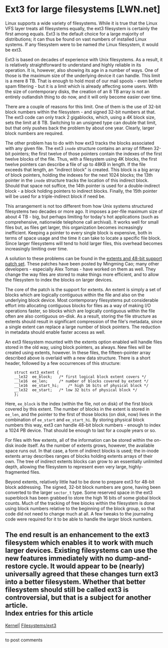 # Ext3 for large filesystems [LWN.net]

Linux supports a wide variety of filesystems. While it is true that the Linux VFS layer treats all filesystems equally, the ext3 filesystem is certainly the first among equals. Ext3 is the default choice for a large majority of distributions; it can thus be found on vast numbers of installed Linux systems. If any filesystem were to be named _the_ Linux filesystem, it would be ext3. 

Ext3 is based on decades of experience with Unix filesystems. As a result, it is relatively straightforward to understand and highly reliable in its operation. It is, however, also showing its age in a number of ways. One of those is the maximum size of the underlying device it can handle. This limit is a mere 8 TB. That is enough to hold most of our mail spools \- even before spam filtering - but it is a limit which is already affecting some users. With the size of contemporary disks, the creation of an 8 TB array is not an entirely outlandish thing to do now, and it will only become easier over time. 

There are a couple of reasons for this limit. One of them is the use of 32-bit block numbers within the filesystem - and signed 32-bit numbers at that. The ext3 code can only track 2 gigablocks, which, using a 4K block size, sets the limit at 8 TB. Switching to an unsigned type can double that limit, but that only pushes back the problem by about one year. Clearly, larger block numbers are required. 

The other problem has to do with how ext3 tracks the blocks associated with any given file. The ext3 `inode` structure contains an array of fifteen 32-bit pointers; the first twelve of those pointers contain the indexes of the first twelve blocks of the file. Thus, with a filesystem using 4K blocks, the first twelve pointers can describe a file of up to 48KB in length. If the file exceeds that length, an "indirect block" is created. This block is a big array of block pointers, holding the indexes for the next 1024 blocks; the 13th pointer in the `inode` structure tracks the location of this indirect block. Should that space not suffice, the 14th pointer is used for a double-indirect block - a block holding pointers to indirect blocks. Finally, the 15th pointer will be used for a triple-indirect block if need be. 

This arrangement is not too different from how Unix systems structured filesystems two decades or more ago. It imposes a per-file maximum size of about 4 TB - big, but perhaps limiting for today's hot applications (such as comprehensive, nationwide telephone call archival). It works well for small files but, as files get larger, this organization becomes increasingly inefficient. Keeping a pointer to every single block is expensive, both in terms of space usage and the time it can take to locate a specific file block. Since larger filesystems will tend to hold larger files, this overhead becomes increasingly limiting over time. 

A solution to these problems can be found in the [extents and 48-bit support patch set](http://lwn.net/Articles/186933/). These patches have been posted by Mingming Cao; many other developers - especially Alex Tomas - have worked on them as well. They change the way files are stored to make things more efficient, and to allow the filesystem to index the blocks on larger devices. 

The core of the patch is the support for extents. An extent is simply a set of blocks which are logically contiguous within the file and also on the underlying block device. Most contemporary filesystems put considerable effort into allocating contiguous blocks for files as a way of making I/O operations faster, so blocks which are logically contiguous within the file often are also contiguous on-disk. As a result, storing the file structure as extents should result in significant compression of the file's metadata, since a single extent can replace a large number of block pointers. The reduction in metadata should enable faster access as well. 

An ext3 filesystem mounted with the extents option enabled will handle files stored in the old way, using block pointers, as always. New files will be created using extents, however. In these files, the fifteen-pointer array described above is overlaid with a new data structure. There is a short header, followed by a few occurrences of this structure: 
    
    
        struct ext3_extent {
    	__le32	ee_block;	/* first logical block extent covers */
    	__le16	ee_len;		/* number of blocks covered by extent */
    	__le16	ee_start_hi;	/* high 16 bits of physical block */
    	__le32	ee_start;	/* low 32 bits of physical block */
        };
    

Here, `ee_block` is the index (within the file, not on disk) of the first block covered by this extent. The number of blocks in the extent is stored in `ee_len`, and the pointer to the first of those blocks (on disk, now) lives in the combination of `ee_start` and `ee_start_hi`. By storing physical block numbers this way, ext3 can handle 48-bit block numbers - enough to index a 1024 PB device. That should be enough to last for a couple years or so. 

For files with few extents, all of the information can be stored within the on-disk inode itself. As the number of extents grows, however, the available space runs out. In that case, a form of indirect blocks is used; the in-inode extents array describes ranges of blocks holding extents arrays of their own. The tree of indirect extents blocks can grow to an essentially unlimited depth, allowing the filesystem to represent even very large, highly-fragmented files. 

Beyond extents, relatively little had to be done to prepare ext3 for 48-bit block addressing. The signed, 32-bit block numbers are gone, having been converted to the larger `sector_t` type. Some reserved space in the ext3 superblock has been grabbed to store the high 16 bits of some global block counts. Much of the tracking of free blocks within the filesystem is done using block numbers relative to the beginning of the block group, so that code did not need to change much at all. A few tweaks to the journaling code were required for it to be able to handle the larger block numbers. 

The end result is an enhancement to the ext3 filesystem which enables it to work with much larger devices. Existing filesystems can use the new features immediately with no dump-and-restore cycle. It would appear to be (nearly) universally agreed that these changes turn ext3 into a better filesystem. Whether that better filesystem should still be called ext3 is controversial, but that is a subject for another article.  
Index entries for this article  
---  
[Kernel](/Kernel/Index)| [Filesystems/ext3](/Kernel/Index#Filesystems-ext3)  
  


* * *

to post comments 

